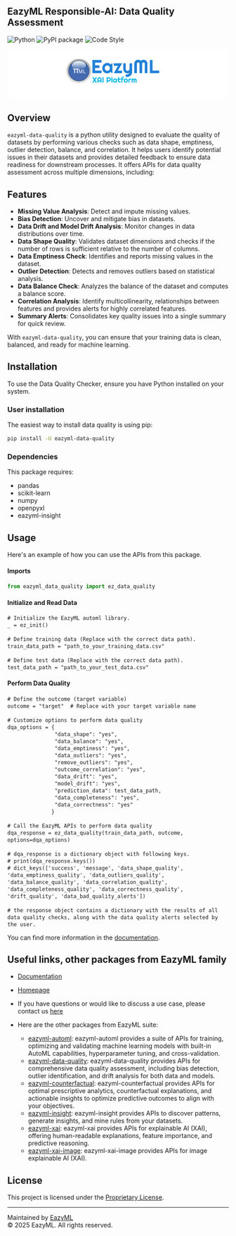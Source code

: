 ## EazyML Responsible-AI: Data Quality Assessment
![Python](https://img.shields.io/badge/python-3.8%20%7C%203.9%20%7C%203.10%20%7C%203.11%20%7C%203.12-blue)  ![PyPI package](https://img.shields.io/badge/pypi%20package-0.0.39-brightgreen) ![Code Style](https://img.shields.io/badge/code%20style-black-black)

![EazyML](https://github.com/EazyML/eazyml-docs/raw/refs/heads/master/EazyML_logo.png)

## Overview
`eazyml-data-quality` is a python utility designed to evaluate the quality of datasets by performing various checks such as data shape, emptiness, outlier detection, balance, and correlation. It helps users identify potential issues in their datasets and provides detailed feedback to ensure data readiness for downstream processes.
It offers APIs for data quality assessment across multiple dimensions, including:

## Features
- **Missing Value Analysis**: Detect and impute missing values.
- **Bias Detection**: Uncover and mitigate bias in datasets.
- **Data Drift and Model Drift Analysis**: Monitor changes in data distributions over time.
- **Data Shape Quality**: Validates dataset dimensions and checks if the number of rows is sufficient relative to the number of columns.
- **Data Emptiness Check**: Identifies and reports missing values in the dataset.
- **Outlier Detection**: Detects and removes outliers based on statistical analysis.
- **Data Balance Check**: Analyzes the balance of the dataset and computes a balance score.
- **Correlation Analysis**: Identify multicollinearity, relationships between features and provides alerts for highly correlated features.
- **Summary Alerts**: Consolidates key quality issues into a single summary for quick review.

With `eazyml-data-quality`, you can ensure that your training data is clean, balanced, and ready for machine learning.

## Installation
To use the Data Quality Checker, ensure you have Python installed on your system.
### User installation
The easiest way to install data quality is using pip:
```bash
pip install -U eazyml-data-quality
```
### Dependencies
This package requires:
- pandas
- scikit-learn
- numpy
- openpyxl
- eazyml-insight

## Usage
Here's an example of how you can use the APIs from this package.

#### Imports
```python
from eazyml_data_quality import ez_data_quality
```

#### Initialize and Read Data
```
# Initialize the EazyML automl library.
_ = ez_init()

# Define training data (Replace with the correct data path).
train_data_path = "path_to_your_training_data.csv"

# Define test data (Replace with the correct data path).
test_data_path = "path_to_your_test_data.csv"
```

#### Perform Data Quality
```
# Define the outcome (target variable)
outcome = "target"  # Replace with your target variable name

# Customize options to perform data quality
dqa_options = {
               "data_shape": "yes",
               "data_balance": "yes",
               "data_emptiness": "yes",
               "data_outliers": "yes",
               "remove_outliers": "yes",
               "outcome_correlation": "yes",
               "data_drift": "yes",
               "model_drift": "yes",
               "prediction_data": test_data_path,
               "data_completeness": "yes",
               "data_correctness": "yes"
              }

# Call the EazyML APIs to perform data quality
dqa_response = ez_data_quality(train_data_path, outcome, options=dqa_options)

# dqa_response is a dictionary object with following keys.
# print(dqa_response.keys())
# dict_keys(['success', 'message', 'data_shape_quality', 'data_emptiness_quality', 'data_outliers_quality', 'data_balance_quality', 'data_correlation_quality', 'data_completeness_quality', 'data_correctness_quality', 'drift_quality', 'data_bad_quality_alerts'])

# the response object contains a dictionary with the results of all data quality checks, along with the data quality alerts selected by the user.

```
You can find more information in the [documentation](https://eazyml.readthedocs.io/en/latest/packages/eazyml_dq.html).


## Useful links, other packages from EazyML family
- [Documentation](https://docs.eazyml.com)
- [Homepage](https://eazyml.com)
- If you have questions or would like to discuss a use case, please contact us [here](https://eazyml.com/trust-in-ai)
- Here are the other packages from EazyML suite:

    - [eazyml-automl](https://pypi.org/project/eazyml-automl/): eazyml-automl provides a suite of APIs for training, optimizing and validating machine learning models with built-in AutoML capabilities, hyperparameter tuning, and cross-validation.
    - [eazyml-data-quality](https://pypi.org/project/eazyml-data-quality/): eazyml-data-quality provides APIs for comprehensive data quality assessment, including bias detection, outlier identification, and drift analysis for both data and models.
    - [eazyml-counterfactual](https://pypi.org/project/eazyml-counterfactual/): eazyml-counterfactual provides APIs for optimal prescriptive analytics, counterfactual explanations, and actionable insights to optimize predictive outcomes to align with your objectives.
    - [eazyml-insight](https://pypi.org/project/eazyml-insight/): eazyml-insight provides APIs to discover patterns, generate insights, and mine rules from your datasets.
    - [eazyml-xai](https://pypi.org/project/eazyml-xai/): eazyml-xai provides APIs for explainable AI (XAI), offering human-readable explanations, feature importance, and predictive reasoning.
    - [eazyml-xai-image](https://pypi.org/project/eazyml-xai-image/): eazyml-xai-image provides APIs for image explainable AI (XAI).

## License
This project is licensed under the [Proprietary License](https://github.com/EazyML/eazyml-docs/blob/master/LICENSE).

---

Maintained by [EazyML](https://eazyml.com)  
© 2025 EazyML. All rights reserved.
